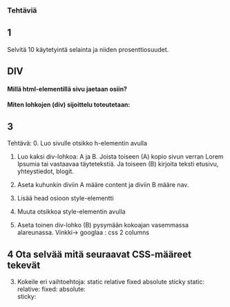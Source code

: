 ### Tehtäviä

## 1
Selvitä 10 käytetyintä selainta ja niiden prosenttiosuudet.

## DIV

#### Millä html-elementillä sivu jaetaan osiin?

#### Miten lohkojen (div) sijoittelu toteutetaan: 

## 3
Tehtävä:
0. Luo sivulle otsikko h-elementin avulla

1. Luo kaksi div-lohkoa: A ja B. Joista toiseen (A) kopio sivun verran Lorem Ipsumia tai vastaavaa täytetekstiä. Ja toiseen (B) kirjoita teksti etusivu, yhteystiedot, blogit.

2. Aseta kuhunkin diviin A määre content ja diviin B määre nav.

3. Lisää head osioon style-elementti

4. Muuta otsikkoa style-elementin avulla

5. Aseta toinen div-lohko (B) pysymään kokoajan vasemmassa alareunassa.
Vinkki-> googlaa : css 2 columns

## 4 Ota selvää mitä seuraavat CSS-määreet tekevät
3. Kokeile eri vaihtoehtoja: static    relative    fixed    absolute    sticky
    static: 
    relative: 
    fixed: 
    absolute:  
    sticky: 
    
 


